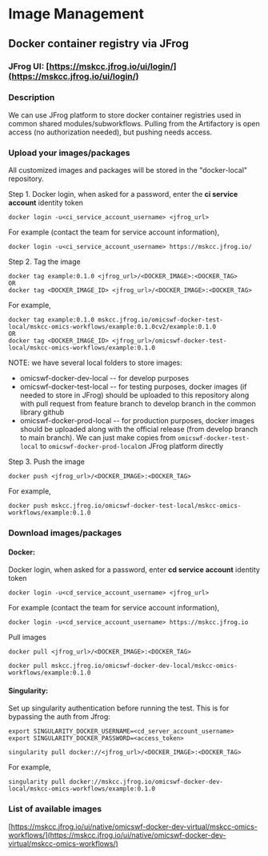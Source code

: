 # Image Management

## Docker container registry via JFrog

### JFrog UI: [https://mskcc.jfrog.io/ui/login/](https://mskcc.jfrog.io/ui/login/)

### Description

We can use JFrog platform to store docker container registries used in common shared modules/subworkflows. Pulling from the Artifactory is open access (no authorization needed), but pushing needs access.

### Upload your images/packages

All customized images and packages will be stored in the "docker-local" repository.&#x20;

Step 1. Docker login, when asked for a password, enter the **ci service account** identity token

```
docker login -u<ci_service_account_username> <jfrog_url>
```

For example (contact the team for service account information),

```
docker login -u<ci_service_account_username> https://mskcc.jfrog.io/
```



Step 2. Tag the image

```
docker tag example:0.1.0 <jfrog_url>/<DOCKER_IMAGE>:<DOCKER_TAG>
OR
docker tag <DOCKER_IMAGE_ID> <jfrog_url>/<DOCKER_IMAGE>:<DOCKER_TAG>
```

For example,

```
docker tag example:0.1.0 mskcc.jfrog.io/omicswf-docker-test-local/mskcc-omics-workflows/example:0.1.0cv2/example:0.1.0
OR
docker tag <DOCKER_IMAGE_ID> <jfrog_url>/omicswf-docker-test-local/mskcc-omics-workflows/example:0.1.0
```

NOTE: we have several local folders to store images:

* omicswf-docker-dev-local -- for develop purposes
* omicswf-docker-test-local -- for testing purposes, docker images (if needed to store in JFrog) should be uploaded to this repository along with pull request from feature branch to develop branch in the common library github
* omicswf-docker-prod-local -- for production purposes, docker images should be uploaded along with the official release (from develop branch to main branch). We can just make copies from `omicswf-docker-test-local` to `omicswf-docker-prod-local`on JFrog platform directly



Step 3. Push the image

```
docker push <jfrog_url>/<DOCKER_IMAGE>:<DOCKER_TAG>
```

For example,

```
docker push mskcc.jfrog.io/omicswf-docker-test-local/mskcc-omics-workflows/example:0.1.0
```



### Download images/packages

#### Docker:

Docker login, when asked for a password, enter **cd service account** identity token

```
docker login -u<cd_service_account_username> <jfrog_url>
```

For example (contact the team for service account information),

```
docker login -u<cd_service_account_username> https://mskcc.jfrog.io
```

Pull images

```
docker pull <jfrog_url>/<DOCKER_IMAGE>:<DOCKER_TAG>
```

```
docker pull mskcc.jfrog.io/omicswf-docker-dev-local/mskcc-omics-workflows/example:0.1.0
```

#### Singularity:

Set up singularity authentication before running the test. This is for bypassing the auth from Jfrog:

```
export SINGULARITY_DOCKER_USERNAME=<cd_server_account_username>
export SINGULARITY_DOCKER_PASSWORD=<access_token>
```

```
singularity pull docker://<jfrog_url>/<DOCKER_IMAGE>:<DOCKER_TAG>
```

For example,

```
singularity pull docker://mskcc.jfrog.io/omicswf-docker-dev-local/mskcc-omics-workflows/example:0.1.0
```

### List of available images

[https://mskcc.jfrog.io/ui/native/omicswf-docker-dev-virtual/mskcc-omics-workflows/](https://mskcc.jfrog.io/ui/native/omicswf-docker-dev-virtual/mskcc-omics-workflows/)
